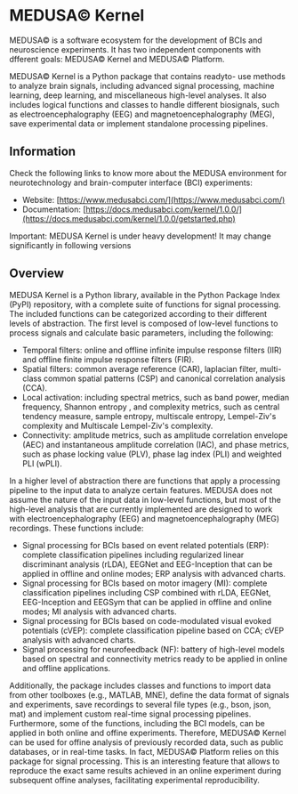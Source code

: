 # MEDUSA© Kernel

MEDUSA© is a software ecosystem for the development of BCIs and neuroscience experiments. It has two independent components with dfferent goals: MEDUSA© Kernel and MEDUSA© Platform. 

MEDUSA© Kernel is a Python package that contains readyto- use methods to analyze brain signals, including advanced signal processing, machine learning, deep learning, and miscellaneous high-level analyses. It also includes logical functions and classes to handle different biosignals, such as electroencephalography (EEG) and magnetoencephalography (MEG), save experimental data or implement standalone processing pipelines.

## Information

Check the following links to know more about the MEDUSA environment for neurotechnology and brain-computer interface (BCI) experiments:

- Website: [https://www.medusabci.com/](https://www.medusabci.com/)
- Documentation: [https://docs.medusabci.com/kernel/1.0.0/](https://docs.medusabci.com/kernel/1.0.0/getstarted.php)

Important: MEDUSA Kernel is under heavy development! It may change significantly in following versions

## Overview
MEDUSA Kernel is a Python library, available in the Python Package Index (PyPI) repository, with a complete suite of functions for signal processing. The included functions can be categorized according to their different levels of abstraction. The first level is composed of low-level functions to process signals and calculate basic parameters, including the following:

- Temporal filters: online and offline infinite impulse response filters (IIR) and offline finite impulse response filters (FIR).
- Spatial filters: common average reference (CAR), laplacian filter, multi-class common spatial patterns (CSP) and canonical correlation analysis (CCA).
- Local activation: including spectral metrics, such as band power, median frequency, Shannon entropy , and complexity metrics, such as central tendency measure, sample entropy, multiscale entropy, Lempel-Ziv's complexity and Multiscale Lempel-Ziv's complexity.
- Connectivity: amplitude metrics, such as amplitude correlation envelope (AEC) and instantaneous amplitude correlation (IAC), and phase metrics, such as phase locking value (PLV), phase lag index (PLI) and weighted PLI (wPLI).

In a higher level of abstraction there are functions that apply a processing pipeline to the input data to analyze certain features. MEDUSA does not assume the nature of the input data in low-level functions, but most of the high-level analysis that are currently implemented are designed to work with electroencephalography (EEG) and magnetoencephalography (MEG) recordings. These functions include:

- Signal processing for BCIs based on event related potentials (ERP): complete classification pipelines including regularized linear discriminant analysis (rLDA), EEGNet and EEG-Inception that can be applied in offline and online modes; ERP analysis with advanced charts.  
- Signal processing for BCIs based on motor imagery (MI): complete classification pipelines including CSP combined with rLDA, EEGNet, EEG-Inception and EEGSym that can be applied in offline and online modes; MI analysis with advanced charts.  
- Signal processing for BCIs based on code-modulated visual evoked potentials (cVEP): complete classification pipeline based on CCA; cVEP analysis with advanced charts. 
- Signal processing for neurofeedback (NF): battery of high-level models based on spectral and connectivity metrics ready to be applied in online and offline applications.

Additionally, the package includes classes and functions to import data from other toolboxes (e.g., MATLAB, MNE), define the data format of signals and experiments, save recordings to several file types (e.g., bson, json, mat) and implement custom real-time signal processing pipelines. Furthermore, some of the functions, including the BCI models, can be applied in both online and offine experiments. Therefore, MEDUSA©  Kernel can be used for offine analysis of previously recorded data, such as public databases, or in real-time tasks. In fact, MEDUSA© Platform relies on this package for signal processing. This is an interesting feature that allows to reproduce the exact same results achieved in an online experiment during subsequent offine analyses, facilitating experimental reproducibility.
